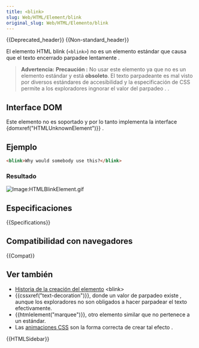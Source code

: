 ```yaml
---
title: <blink>
slug: Web/HTML/Element/blink
original_slug: Web/HTML/Elemento/blink
---
```


{{Deprecated_header}} {{Non-standard_header}}

El elemento HTML blink (`<blink>`) no es un elemento estándar que causa que el texto encerrado parpadee lentamente .

> **Advertencia:** **Precaución :** No usar este elemento ya que no es un elemento estándar y está **obsoleto**. El texto parpadeante es mal visto por diversos estándares de accesibilidad y la especificación de CSS permite a los exploradores ingnorar el valor del parpadeo . .

## Interface DOM

Este elemento no es soportado y por lo tanto implementa la interface {domxref("HTMLUnknownElement")}} .

## Ejemplo

```html
<blink>Why would somebody use this?</blink>
```

### Resultado

![Image:HTMLBlinkElement.gif](htmlblinkelement.gif)

## Especificaciones

{{Specifications}}

## Compatibilidad con navegadores

{{Compat}}

## Ver también

- [Historia de la creación del elemento](http://www.montulli.org/theoriginofthe%3Cblink%3Etag) \<blink>
- {{cssxref("text-decoration")}}, donde un valor de parpadeo existe , aunque los exploradores no son obligados a hacer parpadear el texto efectivamente.
- {{htmlelement("marquee")}}, otro elemento similar que no pertenece a un estándar.
- Las [animaciones CSS](/es/docs/Web/CSS/CSS_Animations/Usando_animaciones_CSS) son la forma correcta de crear tal efecto .

{{HTMLSidebar}}
